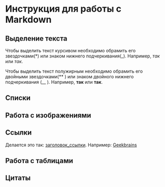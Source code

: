 # Инструкция для работы с Markdown

## Выделение текста
Чтобы выделить текст курсивом необходимо обрамить его звездочками(*) или знаком нижнего подчеркивания(_). Например, *так* или _так_.

Чтобы выделить текст полужирным необходимо обрамить его двойными звездочками(** ) или знаком двойного нижнего подчеркивания (__ ). Например, **так** или __так__.

## Списки

## Работа с изображениями

## Ссылки
Делается это так: [заголовок_ссылки](сама_ссылка). Например: [Geekbrains](gb.ru)

## Работа с таблицами

## Цитаты
